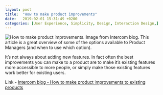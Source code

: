 ```yaml
---
layout: post
title:  "How to make product improvements"
date:   2019-02-01 15:31:49 +0200
categories: [User Experience, Simplicity, Design, Interaction Design,]
---
```

![How to make product improvements. Image from Intercom blog.]({{site.baseurl}}/assets/img/product-improvements.png)
This article is a great overview of some of the options available to Product Managers (and when to use which option).

It’s not always about adding new features. In fact often the best improvements you can make to a product are to make it’s existing features more accessible to more people, or simply make those existing features work better for existing users.

Link - [Intercom blog - How to make product improvements to existing products](https://www.intercom.com/blog/ways-to-improve-a-product/)


